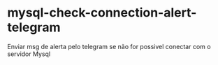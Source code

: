 # mysql-check-connection-alert-telegram
Enviar msg de alerta pelo telegram se não for possivel conectar com o servidor Mysql

